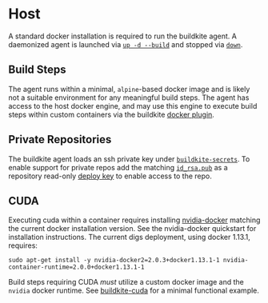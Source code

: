 # Host

A standard docker installation is required to run the buildkite agent. A daemonized agent is launched via [`up -d --build`](./up) and stopped via [`down`](./down). 

## Build Steps

The agent runs within a minimal, `alpine`-based docker image and is likely not a suitable environment for any meaningful build steps. The agent has access to the host docker engine, and may use this engine to execute build steps within custom containers via the buildkite [docker plugin](https://github.com/uw-ipd/docker-buildkite-plugin). 

## Private Repositories

The buildkite agent loads an ssh private key under [`buildkite-secrets`](./buildkite-secrets). To enable support for private repos add the matching [`id_rsa.pub`](./buildkite-secrets/id_rsa.pub) as a repository read-only [deploy key](https://developer.github.com/v3/guides/managing-deploy-keys/) to enable access to the repo.

## CUDA

Executing cuda within a container requires installing [nvidia-docker](https://github.com/NVIDIA/nvidia-docker) matching the current docker installation version. See the nvidia-docker quickstart for installation instructions. The current digs deployment, using docker 1.13.1, requires:

```
sudo apt-get install -y nvidia-docker2=2.0.3+docker1.13.1-1 nvidia-container-runtime=2.0.0+docker1.13.1-1
```

Build steps requiring CUDA *must* utilize a custom docker image and the `nvidia` docker runtime. See [buildkite-cuda](https://github.com/uw-ipd/buildkite-cuda) for a minimal functional example.
